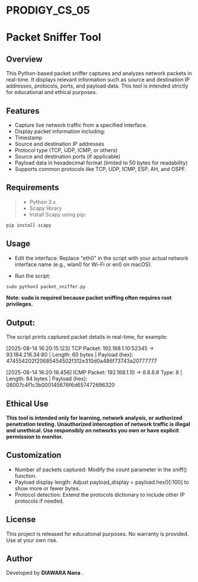 # PRODIGY_CS_05
# Packet Sniffer Tool

## Overview

This Python-based packet sniffer captures and analyzes network packets in real-time. It displays relevant information such as source and destination IP addresses, protocols, ports, and payload data. This tool is intended strictly for educational and ethical purposes.

## Features

- Capture live network traffic from a specified interface.
- Display packet information including:
- Timestamp
- Source and destination IP addresses
- Protocol type (TCP, UDP, ICMP, or others)
- Source and destination ports (if applicable)
- Payload data in hexadecimal format (limited to 50 bytes for readability)
- Supports common protocols like TCP, UDP, ICMP, ESP, AH, and OSPF.

## Requirements
> - Python 3.x
> - Scapy library
> - Install Scapy using pip:
```bash
pip install scapy
```
## Usage

- Edit the interface:
Replace "eth0" in the script with your actual network interface name (e.g., wlan0 for Wi-Fi or en0 on macOS).

- Run the script:
  
```bash
sudo python3 packet_sniffer.py
```

**Note: sudo is required because packet sniffing often requires root privileges.**

## Output:
The script prints captured packet details in real-time, for example:

[2025-08-14 16:20:15.123] TCP Packet: 192.168.1.10:52345 -> 93.184.216.34:80 | Length: 60 bytes | Payload (hex): 474554202f20685454502f312e310d0a486f73743a20777777

[2025-08-14 16:20:16.456] ICMP Packet: 192.168.1.10 -> 8.8.8.8 Type: 8 | Length: 84 bytes | Payload (hex): 08007c4f1c3b000145676f6d657472696320

## Ethical Use

**This tool is intended only for learning, network analysis, or authorized penetration testing. Unauthorized interception of network traffic is illegal and unethical. Use responsibly on networks you own or have explicit permission to monitor.**

## Customization

- Number of packets captured: Modify the count parameter in the sniff() function.
- Payload display length: Adjust payload_display = payload.hex()[:100] to show more or fewer bytes.
- Protocol detection: Extend the protocols dictionary to include other IP protocols if needed.

## License

This project is released for educational purposes. No warranty is provided. Use at your own risk.

## Author
Developed by **DIAWARA Nana** .
